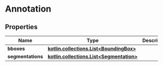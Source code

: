 
# Annotation

## Properties
Name | Type | Description | Notes
------------ | ------------- | ------------- | -------------
**bboxes** | [**kotlin.collections.List&lt;BoundingBox&gt;**](BoundingBox.md) |  |  [optional]
**segmentations** | [**kotlin.collections.List&lt;Segmentation&gt;**](Segmentation.md) |  |  [optional]



